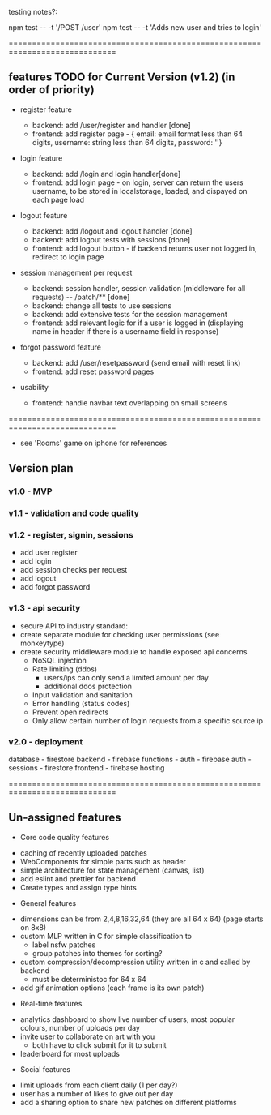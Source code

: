 
testing notes?:

npm test -- -t '/POST /user'
npm test -- -t 'Adds new user and tries to login'

=============================================================================

## features TODO for Current Version (v1.2) (in order of priority)
+ register feature
    - backend: add /user/register and handler [done]
    - frontend: add register page - { email: email format less than 64 digits, username: string less than 64 digits, password: ''}

+ login feature
    - backend: add /login and login handler[done]
    - frontend: add login page - on login, server can return the users username, to be stored in localstorage, loaded, and dispayed on each page load

+ logout feature
    - backend: add /logout and logout handler [done]
    - backend: add logout tests with sessions [done]
    - frontend: add logout button - if backend returns user not logged in, redirect to login page

+ session management per request
    - backend: session handler, session validation (middleware for all requests) -- /patch/** [done]
    - backend: change all tests to use sessions
    - backend: add extensive tests for the session management
    - frontend: add relevant logic for if a user is logged in (displaying name in header if there is a username field in response)

+ forgot password feature
    - backend: add /user/resetpassword (send email with reset link)
    - frontend: add reset password pages

+ usability
    - frontend: handle navbar text overlapping on small screens

=============================================================================
- see 'Rooms' game on iphone for references
## Version plan
### v1.0 - MVP
### v1.1 - validation and code quality
### v1.2 - register, signin, sessions
- add user register
- add login
- add session checks per request 
- add logout
- add forgot password

### v1.3 - api security
- secure API to industry standard:
- create separate module for checking user permissions (see monkeytype)
- create security middleware module to handle exposed api concerns
    - NoSQL injection
    - Rate limiting (ddos)
        - users/ips can only send a limited amount per day
        - additional ddos protection 
    - Input validation and sanitation
    - Error handling (status codes)
    - Prevent open redirects
    - Only allow certain number of login requests from a specific source ip

### v2.0 - deployment
database - firestore
backend - firebase functions
    - auth - firebase auth
    - sessions - firestore
frontend - firebase hosting

=============================================================================

## Un-assigned features
+ Core code quality features
- caching of recently uploaded patches
- WebComponents for simple parts such as header
- simple architecture for state management (canvas, list)
- add eslint and prettier for backend
- Create types and assign type hints

+ General features
- dimensions can be from 2,4,8,16,32,64 (they are all 64 x 64) (page starts on 8x8)
- custom MLP written in C for simple classification to 
    - label nsfw patches
    - group patches into themes for sorting?
- custom compression/decompression utility written in c and called by backend
    - must be deterministoc for 64 x 64
- add gif animation options (each frame is its own patch)

+ Real-time features
- analytics dashboard to show live number of users, most popular colours, number of uploads per day
- invite user to collaborate on art with you
    - both have to click submit for it to submit
- leaderboard for most uploads

+ Social features
- limit uploads from each client daily (1 per day?)
- user has a number of likes to give out per day
- add a sharing option to share new patches on different platforms


